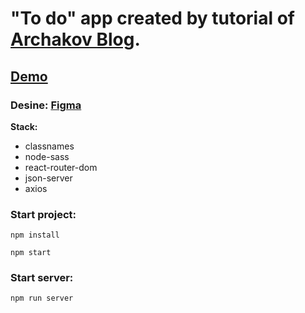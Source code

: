 # "To do" app created by tutorial of [Archakov Blog](https://www.youtube.com/c/ArchakovBlog).

## [Demo](https://react-todo-app-presentation.herokuapp.com/)

### Desine: [Figma](https://www.figma.com/file/OP7oFTNqV8tPZyh2zSgCaX/Todo-ReactJS?node-id=0%3A1/)

**Stack:**
<ul>
   <li>classnames</li>
   <li>node-sass</li>
   <li>react-router-dom</li>
   <li>json-server</li>
   <li>axios</li>
</ul>

### Start project:
<pre><code>npm install</code></pre>
<pre><code>npm start</code></pre>


### Start server:
<pre><code>npm run server</code></pre>
